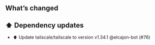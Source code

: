 ## What’s changed
## ⬆️ Dependency updates

- ⬆️ Update tailscale/tailscale to version v1.34.1 @elcajon-bot (#76)

